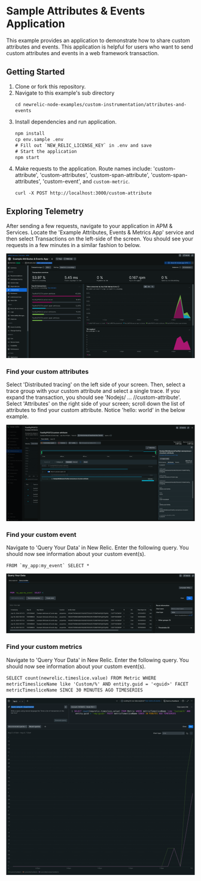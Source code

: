 # Sample Attributes & Events Application

This example provides an application to demonstrate how to share custom attributes and events. This application is helpful for users who want to send custom attributes and events in a web framework transaction.

## Getting Started

1. Clone or fork this repository.
2. Navigate to this example's sub directory
   ```
   cd newrelic-node-examples/custom-instrumentation/attributes-and-events
   ```
3. Install dependencies and run application.
   ```
   npm install
   cp env.sample .env
   # Fill out `NEW_RELIC_LICENSE_KEY` in .env and save 
   # Start the application
   npm start
   ```
4. Make requests to the application. Route names include: 'custom-attribute', 'custom-attributes', 'custom-span-attribute', 'custom-span-attributes', 'custom-event', and `custom-metric`.
   ```
   curl -X POST http://localhost:3000/custom-attribute
   ```

## Exploring Telemetry

After sending a few requests, navigate to your application in APM & Services. Locate the 'Example Attributes, Events & Metrics App' service and then select Transactions on the left-side of the screen. You should see your requests in a few minutes in a similar fashion to below.

![1721149128373](./image/README/1721149128373.png)

### Find your custom attributes

Select 'Distributed tracing' on the left side of your screen. Then, select a trace group with your custom attribute and select a single trace. If you expand the transaction, you should see 'Nodejs/ ... //custom-attribute'. Select 'Attributes' on the right side of your screen; scroll down the list of attributes to find your custom attribute. Notice 'hello: world' in the below example.

![1721149619968](./image/README/1721149619968.png)

### Find your custom event

Navigate to 'Query Your Data' in New Relic. Enter the following query. You should now see information about your custom event(s).

```NRQL
FROM `my_app:my_event` SELECT *
```

![1721149915594](./image/README/1721149915594.png)

### Find your custom metrics 

Navigate to 'Query Your Data' in New Relic. Enter the following query. You should now see information about your custom event(s).

```NRQL
SELECT count(newrelic.timeslice.value) FROM Metric WHERE metricTimesliceName like 'Custom/%' AND entity.guid = '<guid>' FACET metricTimesliceName SINCE 30 MINUTES AGO TIMESERIES
```
![metrics-query](./image/README/metrics-query.png)

